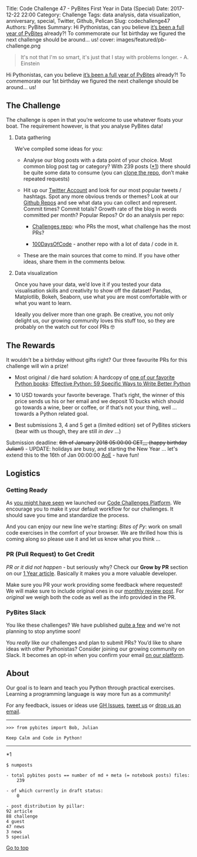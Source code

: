 Title: Code Challenge 47 - PyBites First Year in Data (Special)
Date: 2017-12-22 22:00
Category: Challenge
Tags: data analysis, data visualization, anniversary, special, Twitter, Github, Pelican
Slug: codechallenge47
Authors: PyBites
Summary: Hi Pythonistas, can you believe [it’s been a full year of PyBites](https://pybit.es/special-birthday-new-platform.html) already?! To commemorate our 1st birthday we figured the next challenge should be around… us!
cover: images/featured/pb-challenge.png

> It's not that I'm so smart, it's just that I stay with problems longer. - A. Einstein

<a name="top"></a>Hi Pythonistas, can you believe [it’s been a full year of PyBites](https://pybit.es/special-birthday-new-platform.html) already?! To commemorate our 1st birthday we figured the next challenge should be around… us!

## The Challenge

The challenge is open in that you’re welcome to use whatever floats your boat. The requirement however, is that you analyse PyBites data!

1. Data gathering

	We’ve compiled some ideas for you:

	- Analyse our blog posts with a data point of your choice. Most common blog post tag or category? With 239 posts ([*1](#numposts)) there should be quite some data to consume (you can [clone the repo](https://github.com/pybites/pybites.github.io), don’t make repeated requests)

	- Hit up our [Twitter Account](https://twitter.com/pybites) and look for our most popular tweets / hashtags. Spot any more obvious trends or themes? 
	Look at our [Github Repos](https://github.com/pybites/) and see what data you can collect and represent. Commit times? Commit totals? Growth rate of the blog in words committed per month? Popular Repos? Or do an analysis per repo:

		- [Challenges repo](https://github.com/pybites/challenges): who PRs the most, what challenge has the most PRs?

		- [100DaysOfCode](https://github.com/pybites/100DaysOfCode) - another repo with a lot of data / code in it.

	- These are the main sources that come to mind. If you have other ideas, share them in the comments below. 

2. Data visualization

	Once you have your data, we’d love it if you tested your data visualisation skills and creativity to show off the dataset! Pandas, Matplotlib, Bokeh, Seaborn, use what you are most comfortable with or what you want to learn.

	Ideally you deliver more than one graph. Be creative, you not only delight us, our growing community loves this stuff too, so they are probably on the watch out for cool PRs 🤓


## The Rewards

It wouldn’t be a birthday without gifts right? Our three favourite PRs for this challenge will win a prize!

- Most original / die hard solution: A hardcopy of [one of our favorite Python books](https://pybit.es/python-resources.html): [Effective Python: 59 Specific Ways to Write Better Python](http://www.amazon.com/dp/0134034287/?tag=pyb0f-20)

- 10 USD towards your favorite beverage. That’s right, the winner of this price sends us his or her email and we deposit 10 bucks which should go towards a wine, beer or coffee, or if that’s not your thing, well … towards a Python related goal. 

- Best submissions 3, 4 and 5 get a (limited edition) set of PyBites stickers (bear with us though, they are still *in dev* ...)

Submission deadline: <strike>6th of January 2018 05:00:00 CET__ (happy birthday Julian!)</strike> - UPDATE: holidays are busy, and starting the New Year ... let's extend this to the 16th of Jan 00:00:00 [AoE](https://www.timeanddate.com/time/zones/aoe) - have fun!

## Logistics 

### Getting Ready

As [you might have seen](https://twitter.com/pybites/status/943811489537945600) we launched our [Code Challenges Platform](https://codechalleng.es/). We encourage you to make it your default workflow for our challenges. 
It should save you time and standardize the process. 

And you can enjoy our new line we’re starting: *Bites of Py*: work on small code exercises in the comfort of your browser. We are thrilled how this is coming along so please use it and let us know what you think ...

### PR (Pull Request) to Get Credit

*PR or it did not happen* - but seriously why? Check our __Grow by PR__ section on our [1 Year article](https://pybit.es/special-birthday-new-platform.html). Basically it makes you a more valuable developer. 

Make sure you PR your work providing some feedback where requested! We will make sure to include original ones in our [monthly review post](https://pybit.es/pages/challenges.html). For *original* we weigh both the code as well as the info provided in the PR.

### PyBites Slack

You like these challenges? We have published [quite a few](https://github.com/pybites/challenges) and we're not planning to stop anytime soon!

You *really* like our challenges and plan to submit PRs? You’d like to share ideas with other Pythonistas? Consider joining our growing community on Slack. It becomes an opt-in when you confirm your email [on our platform](https://codechalleng.es/).

## About

Our goal is to learn and teach you Python through practical exercises. Learning a programming language is way more fun as a community!

For any feedback, issues or ideas use [GH Issues](https://github.com/pybites/challenges/issues), [tweet us](https://twitter.com/pybites) or [drop us an email](mailto:pybitesblog@gmail.com).

---

	>>> from pybites import Bob, Julian

	Keep Calm and Code in Python!

---

<a name="numposts"></a>\*1

	$ numposts

	- total pybites posts == number of md + meta (= notebook posts) files:
		239

	- of which currently in draft status:
		0

	- post distribution by pillar:
	92 article
	88 challenge
	4 guest
	47 news
	3 news
	5 special

[Go to top](#top)
